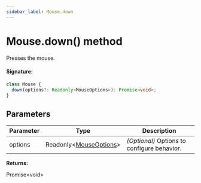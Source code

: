 ```yaml
---
sidebar_label: Mouse.down
---
```


# Mouse.down() method

Presses the mouse.

#### Signature:

```typescript
class Mouse {
  down(options?: Readonly<MouseOptions>): Promise<void>;
}
```

## Parameters

| Parameter | Type                                                        | Description                                 |
| --------- | ----------------------------------------------------------- | ------------------------------------------- |
| options   | Readonly&lt;[MouseOptions](./puppeteer.mouseoptions.md)&gt; | _(Optional)_ Options to configure behavior. |

**Returns:**

Promise&lt;void&gt;

